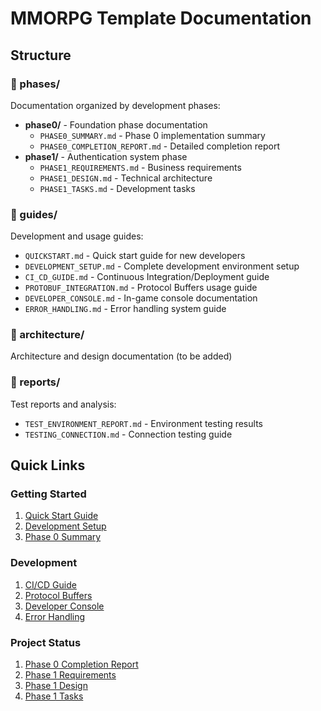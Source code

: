 # MMORPG Template Documentation

## Structure

### 📁 phases/
Documentation organized by development phases:
- **phase0/** - Foundation phase documentation
  - `PHASE0_SUMMARY.md` - Phase 0 implementation summary
  - `PHASE0_COMPLETION_REPORT.md` - Detailed completion report
- **phase1/** - Authentication system phase
  - `PHASE1_REQUIREMENTS.md` - Business requirements
  - `PHASE1_DESIGN.md` - Technical architecture
  - `PHASE1_TASKS.md` - Development tasks

### 📁 guides/
Development and usage guides:
- `QUICKSTART.md` - Quick start guide for new developers
- `DEVELOPMENT_SETUP.md` - Complete development environment setup
- `CI_CD_GUIDE.md` - Continuous Integration/Deployment guide
- `PROTOBUF_INTEGRATION.md` - Protocol Buffers usage guide
- `DEVELOPER_CONSOLE.md` - In-game console documentation
- `ERROR_HANDLING.md` - Error handling system guide

### 📁 architecture/
Architecture and design documentation (to be added)

### 📁 reports/
Test reports and analysis:
- `TEST_ENVIRONMENT_REPORT.md` - Environment testing results
- `TESTING_CONNECTION.md` - Connection testing guide

## Quick Links

### Getting Started
1. [Quick Start Guide](guides/QUICKSTART.md)
2. [Development Setup](guides/DEVELOPMENT_SETUP.md)
3. [Phase 0 Summary](phases/phase0/PHASE0_SUMMARY.md)

### Development
1. [CI/CD Guide](guides/CI_CD_GUIDE.md)
2. [Protocol Buffers](guides/PROTOBUF_INTEGRATION.md)
3. [Developer Console](guides/DEVELOPER_CONSOLE.md)
4. [Error Handling](guides/ERROR_HANDLING.md)

### Project Status
1. [Phase 0 Completion Report](phases/phase0/PHASE0_COMPLETION_REPORT.md)
2. [Phase 1 Requirements](phases/phase1/PHASE1_REQUIREMENTS.md)
3. [Phase 1 Design](phases/phase1/PHASE1_DESIGN.md)
4. [Phase 1 Tasks](phases/phase1/PHASE1_TASKS.md)